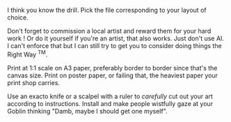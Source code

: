 I think you know the drill. Pick the file corresponding to your layout of choice.

Don't forget to commission a local artist and reward them for your hard work ! Or do it yourself if you're an artist, that also works. Just don't use AI. I can't enforce that but I can still try to get you to consider doing things the Right Way <sup>TM</sup>.

Print at 1:1 scale on A3 paper, preferably border to border since that's the canvas size. Print on poster paper, or failing that, the heaviest paper your print shop carries.

Use an exacto knife or a scalpel with a ruler to *carefully* cut out your art according to instructions. Install and make people wistfully gaze at your Goblin thinking "Damb, maybe I should get one myself".
